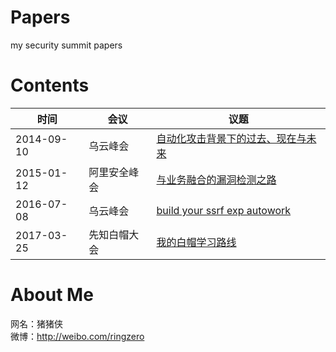 # Papers
my security summit papers

# Contents
| 时间 | 会议 | 议题 |
| --- | --- | --- |
| 2014-09-10 | 乌云峰会 | [自动化攻击背景下的过去、现在与未来](自动化攻击背景下的过去、现在与未来--20140910.pdf) |
| 2015-01-12 | 阿里安全峰会 | [与业务融合的漏洞检测之路](与业务融合的漏洞检测之路-猪猪侠-20150112.pdf) |
| 2016-07-08 | 乌云峰会 | [build your ssrf exp autowork](build_your_ssrf_exp_autowork--20160711.pdf) |
| 2017-03-25 | 先知白帽大会 | [我的白帽学习路线](我的白帽学习路线--20170325.pdf) |

# About Me
网名：猪猪侠    
微博：http://weibo.com/ringzero
